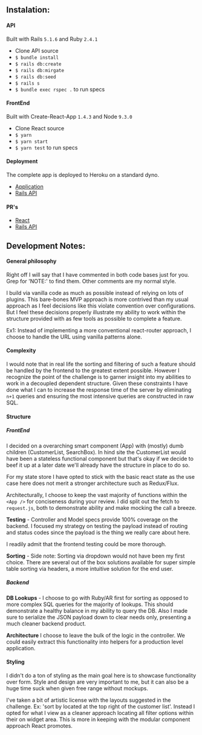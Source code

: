 ## Instalation:

#### API

Built with Rails ```5.1.6``` and Ruby ```2.4.1```

- Clone API source
- ```$ bundle install```
- ```$ rails db:create```
- ```$ rails db:mirgate```
- ```$ rails db:seed```
- ```$ rails s```
- ```$ bundle exec rspec .``` to run specs

#### FrontEnd

Built with Create-React-App ```1.4.3``` and Node ```9.3.0```

- Clone React source
- ```$ yarn```
- ```$ yarn start```
- ```$ yarn test``` to run specs

#### Deployment

The complete app is deployed to Heroku on a standard dyno.

- [Application](https://bootcoder-relic-search.herokuapp.com/)
- [Rails API](https://bootcoder-relic-search-api.herokuapp.com/)

#### PR's

- [React](https://github.com/bootcoder/new_relic_sortable_react/pull/1)
- [Rails API](https://github.com/bootcoder/new_relic_sortable_api/pull/1)

## Development Notes:

#### General philosophy

Right off I will say that I have commented in both code bases just for you.
Grep for 'NOTE:' to find them. Other comments are my normal style.

I build via vanilla code as much as possible instead of relying on lots of plugins.
This bare-bones MVP approach is more contrived than my usual approach as I feel decisions like this violate convention over configurations. But I feel these decisions properly illustrate my ability to work within the structure provided with as few tools as possible to complete a feature.

Ex1: Instead of implementing a more conventional react-router approach, I choose to handle the URL using vanilla patterns alone.

#### Complexity

I would note that in real life the sorting and filtering of such a feature should be handled by the frontend to the greatest extent possible. However I recognize the point of the challenge is to garner insight into my abilities to work in a decoupled dependent structure. Given these constraints I have done what I can to increase the response time of the server by eliminating ```n+1``` queries and ensuring the most intensive queries are constructed in raw SQL.

#### Structure

##### FrontEnd

I decided on a overarching smart component (App) with (mostly) dumb children (CustomerList, SearchBox). In hind site the CustomerList would have been a stateless functional component but that's okay if we decide to beef it up at a later date we'll already have the structure in place to do so.

For my state store I have opted to stick with the basic react state as the use case here does not merit a stronger architecture such as Redux/Flux.

Architecturally, I choose to keep the vast majority of functions within the ```<App />``` for conciseness during your review. I did split out the fetch to ```request.js```, both to demonstrate ability and make mocking the call a breeze.

**Testing** - Controller and Model specs provide 100% coverage on the backend. I focused my strategy on testing the payload instead of routing and status codes since the payload is the thing we really care about here.

I readily admit that the frontend testing could be more thorough.

**Sorting** - Side note: Sorting via dropdown would not have been my first choice. There are several out of the box solutions available for super simple table sorting via headers, a more intuitive solution for the end user.

##### Backend

**DB Lookups** - I choose to go with Ruby/AR first for sorting as opposed to more complex SQL queries for the majority of lookups. This should demonstrate a healthy balance in my ability to query the DB. Also I made sure to serialize the JSON payload down to clear needs only, presenting a much cleaner backend product.

**Architecture** I choose to leave the bulk of the logic in the controller. We could easily extract this functionality into helpers for a production level application.

#### Styling

I didn't do a ton of styling as the main goal here is to showcase functionality over form.
Style and design are very important to me, but it can also be a huge time suck when given free range without mockups.

I've taken a bit of artistic license with the layouts suggested in the challenge.
Ex: 'sort by located at the top right of the customer list'.
Instead I opted for what I view as a cleaner approach locating all filter options within their on widget area. This is more in keeping with the modular component approach React promotes.
